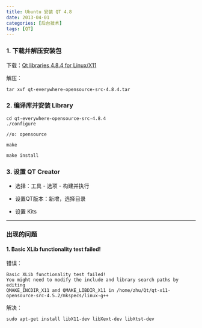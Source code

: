 ```yaml
---
title: Ubuntu 安装 QT 4.8
date: 2013-04-01
categories: [后台技术]
tags: [QT]
---
```


### 1. 下载并解压安装包

下载：[Qt libraries 4.8.4 for Linux/X11](http://releases.qt-project.org/qt4/source/qt-everywhere-opensource-src-4.8.4.tar.gz)

解压：

	tar xvf qt-everywhere-opensource-src-4.8.4.tar

### 2. 编译库并安装 Library

	cd qt-everywhere-opensource-src-4.8.4
	./configure

	//o: opensource

	make

	make install

### 3. 设置 QT Creator

* 选择：工具 - 选项 - 构建并执行

* 设置QT版本：新增，选择目录

* 设置 Kits

___

### 出现的问题

#### 1. Basic XLib functionality test failed!

错误：

	Basic XLib functionality test failed!
	You might need to modify the include and library search paths by editing
	QMAKE_INCDIR_X11 and QMAKE_LIBDIR_X11 in /home/zhu/Qt/qt-x11-opensource-src-4.5.2/mkspecs/linux-g++

解决：

	sudo apt-get install libX11-dev libXext-dev libXtst-dev
